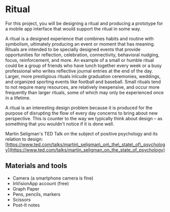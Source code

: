 # Ritual

For this project, you will be designing a ritual and producing a prototype for a mobile app interface that would support the ritual in some way.

A ritual is a designed experience that combines habits and routine with symbolism, ultimately producing an event or moment that has meaning. Rituals are intended to be specially designed events that provide opportunities for reflection, celebration, connectivity, behavioral nudging, focus, reinforcement, and more. An example of a small or humble ritual could be a group of friends who have lunch together every week or a busy professional who writes reflective journal entries at the end of the day. Larger, more prestigious rituals inlcude graduation ceremonies, weddings, and organized sporting events like football and baseball. Small rituals tend to not require many resources, are relatively inexpensive, and occur more frequently than larger rituals, some of which may only be experienced once in a lifetime.

A ritual is an interesting design problem because it is produced for the purpose of disrupting the flow of every day concerns to bring about new perspective. This is counter to the way we typically think about design – as something that you wouldn't notice if it is done well.

Martin Seligman's TED Talk on the subject of positive psychology and its relation to design:  
[https://www.ted.com/talks/martin\_seligman\_on\_the\_state\_of\_psychology](https://www.ted.com/talks/martin_seligman_on_the_state_of_psychology)

## Materials and tools

* Camera \(a smartphone camera is fine\)
* InVisionApp account \(free\)
* Graph Paper
* Pens, pencils, markers
* Scissors
* Post-It notes



